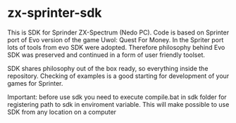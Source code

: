# zx-sprinter-sdk

This is SDK for Sprinder ZX-Spectrum (Nedo PC). Code is based on Sprinter port of Evo version of the game Uwol: Quest For Money.
In the Spriter port lots of tools from evo SDK were adopted. Therefore philosophy behind Evo SDK was preserved and
continued in a form of user friendly toolset.

SDK shares philosophy out of the box ready, so everything inside the repository. Checking of examples is a good starting for
development of your games for Sprinter.

Important: before use sdk you need to execute compile.bat in sdk folder for registering path to sdk
in enviroment variable. This will make possible to use SDK from any location on a computer